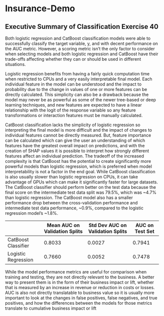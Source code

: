 # Insurance-Demo

## Executive Summary of Classification Exercise 40
Both logistic regression and CatBoost classification models were able to successfully
classify the target variable, y, and with decent performance on the AUC metric.
However, a scoring metric isn’t the only factor to consider when selecting models and
both logistic regression and CatBoost have their trade-offs affecting whether they can or
should be used in different situations.

Logistic regression benefits from having a fairly quick computation time when restricted
to CPUs and a very easily interpretable final model. Each individual feature in the model
can be understood and the impact to probability due to the change in values of one or
more features can be directly calculated. This simplicity can also be a drawback
because the model may never be as powerful as some of the newer tree-based or deep
learning techniques, and new features are expected to have a linear relationship with
the logit of the response variable so any feature transformations or interaction features
must be manually calculated.

CatBoost classification lacks the simplicity of logistic regression so interpreting the final
model is more difficult and the impact of changes to individual features cannot be
directly measured. But, feature importance can be calculated which can give the user
an understanding of which features have the greatest overall impact on predictions, and
with the creation of SHAP values it is possible to interpret how strongly different
features affect an individual prediction. The tradeoff of the increased complexity is that
CatBoost has the potential to create significantly more powerful models than logistic
regression, which is preferred when model interpretability is not a factor in the end goal.
While CatBoost classification is also usually slower than logistic regression on CPUs, it
can take advantage of GPUs which can make it significantly faster for large datasets.
The CatBoost classifier should perform better on the test data because the final score
on the intermediate test data split was 79.5%, which was ~4.7% than logistic regression.
The CatBoost model also has a smaller performance drop between the cross-validation
performance and intermediate test data performance, ~0.9%, compared to the logistic
regression model’s ~1.8%.

| | Mean AUC on Validation Splits | Std Dev AUC on Validation Splits | AUC on Test Set |
| ------------------- | ------ | ------ | ------ |
| CatBoost Classifier | 0.8033 | 0.0027 | 0.7941 |
| Logistic Regression | 0.7660 | 0.0052 | 0.7478 |

While the model performance metrics are useful for comparison when training and
testing, they are not directly relevant to the business. A better way to present them is in
the form of their business impact or lift, whether that is measured by an increase in
revenue or reduction in costs or losses. AUC is also not directly translatable to business
value so it is usually more important to look at the changes in false positives, false
negatives, and true positives, and how the differences between the models for those
metrics translate to cumulative business impact or lift